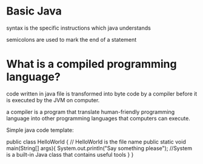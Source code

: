 # Basic Java

syntax is the specific instructions which java understands

semicolons are used to mark the end of a statement

# What is a compiled  programming language?

code written in java file  is transformed into byte  code  by a  compiler before it is executed by the JVM on computer.

a compiler is a program that translate human-friendly programming language into  other programming languages that computers can execute.


Simple java  code template:


public class HelloWorld {
// HelloWorld is the file name
    public static void main(String[] args){
        System.out.println("Say something please");
        //System is a built-in Java class that contains useful tools
    }
}


